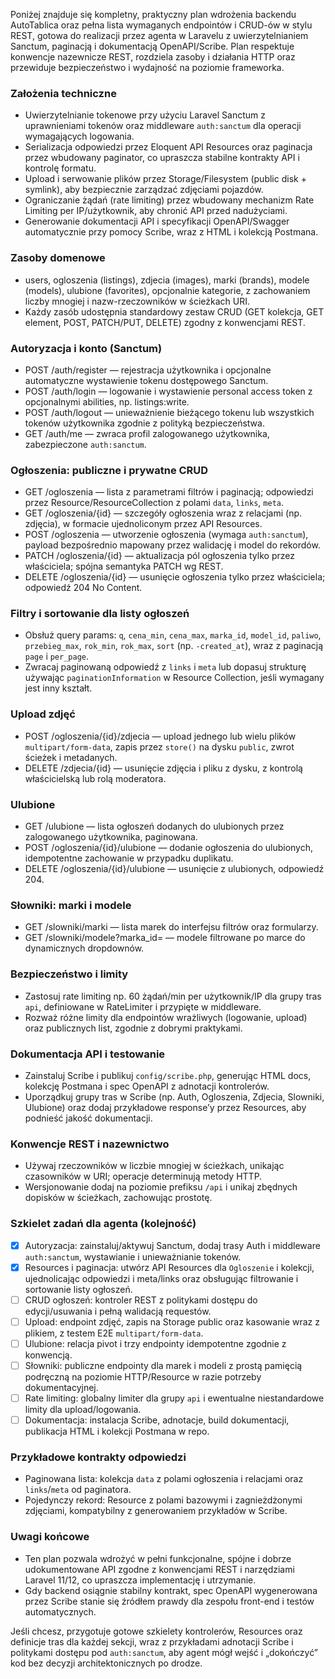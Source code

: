 Poniżej znajduje się kompletny, praktyczny plan wdrożenia backendu AutoTablica oraz pełna lista wymaganych endpointów i CRUD-ów w stylu REST, gotowa do realizacji przez agenta w Laravelu z uwierzytelnianiem Sanctum, paginacją i dokumentacją OpenAPI/Scribe. Plan respektuje konwencje nazewnicze REST, rozdziela zasoby i działania HTTP oraz przewiduje bezpieczeństwo i wydajność na poziomie frameworka.

### Założenia techniczne
- Uwierzytelnianie tokenowe przy użyciu Laravel Sanctum z uprawnieniami tokenów oraz middleware `auth:sanctum` dla operacji wymagających logowania.
- Serializacja odpowiedzi przez Eloquent API Resources oraz paginacja przez wbudowany paginator, co upraszcza stabilne kontrakty API i kontrolę formatu.
- Upload i serwowanie plików przez Storage/Filesystem (public disk + symlink), aby bezpiecznie zarządzać zdjęciami pojazdów.
- Ograniczanie żądań (rate limiting) przez wbudowany mechanizm Rate Limiting per IP/użytkownik, aby chronić API przed nadużyciami.
- Generowanie dokumentacji API i specyfikacji OpenAPI/Swagger automatycznie przy pomocy Scribe, wraz z HTML i kolekcją Postmana.

### Zasoby domenowe
- users, ogloszenia (listings), zdjecia (images), marki (brands), modele (models), ulubione (favorites), opcjonalnie kategorie, z zachowaniem liczby mnogiej i nazw-rzeczowników w ścieżkach URI.
- Każdy zasób udostępnia standardowy zestaw CRUD (GET kolekcja, GET element, POST, PATCH/PUT, DELETE) zgodny z konwencjami REST.

### Autoryzacja i konto (Sanctum)
- POST /auth/register — rejestracja użytkownika i opcjonalne automatyczne wystawienie tokenu dostępowego Sanctum.
- POST /auth/login — logowanie i wystawienie personal access token z opcjonalnymi abilities, np. listings:write.
- POST /auth/logout — unieważnienie bieżącego tokenu lub wszystkich tokenów użytkownika zgodnie z polityką bezpieczeństwa.
- GET /auth/me — zwraca profil zalogowanego użytkownika, zabezpieczone `auth:sanctum`.

### Ogłoszenia: publiczne i prywatne CRUD
- GET /ogloszenia — lista z parametrami filtrów i paginacją; odpowiedzi przez Resource/ResourceCollection z polami `data`, `links`, `meta`.
- GET /ogloszenia/{id} — szczegóły ogłoszenia wraz z relacjami (np. zdjęcia), w formacie ujednoliconym przez API Resources.
- POST /ogloszenia — utworzenie ogłoszenia (wymaga `auth:sanctum`), payload bezpośrednio mapowany przez walidację i model do rekordów.
- PATCH /ogloszenia/{id} — aktualizacja pól ogłoszenia tylko przez właściciela; spójna semantyka PATCH wg REST.
- DELETE /ogloszenia/{id} — usunięcie ogłoszenia tylko przez właściciela; odpowiedź 204 No Content.

### Filtry i sortowanie dla listy ogłoszeń
- Obsłuż query params: `q`, `cena_min`, `cena_max`, `marka_id`, `model_id`, `paliwo`, `przebieg_max`, `rok_min`, `rok_max`, `sort` (np. `-created_at`), wraz z paginacją `page` i `per_page`.
- Zwracaj paginowaną odpowiedź z `links` i `meta` lub dopasuj strukturę używając `paginationInformation` w Resource Collection, jeśli wymagany jest inny kształt.

### Upload zdjęć
- POST /ogloszenia/{id}/zdjecia — upload jednego lub wielu plików `multipart/form-data`, zapis przez `store()` na dysku `public`, zwrot ścieżek i metadanych.
- DELETE /zdjecia/{id} — usunięcie zdjęcia i pliku z dysku, z kontrolą właścicielską lub rolą moderatora.

### Ulubione
- GET /ulubione — lista ogłoszeń dodanych do ulubionych przez zalogowanego użytkownika, paginowana.
- POST /ogloszenia/{id}/ulubione — dodanie ogłoszenia do ulubionych, idempotentne zachowanie w przypadku duplikatu.
- DELETE /ogloszenia/{id}/ulubione — usunięcie z ulubionych, odpowiedź 204.

### Słowniki: marki i modele
- GET /slowniki/marki — lista marek do interfejsu filtrów oraz formularzy.
- GET /slowniki/modele?marka_id= — modele filtrowane po marce do dynamicznych dropdownów.

### Bezpieczeństwo i limity
- Zastosuj rate limiting np. 60 żądań/min per użytkownik/IP dla grupy tras `api`, definiowane w RateLimiter i przypięte w middleware.
- Rozważ różne limity dla endpointów wrażliwych (logowanie, upload) oraz publicznych list, zgodnie z dobrymi praktykami.

### Dokumentacja API i testowanie
- Zainstaluj Scribe i publikuj `config/scribe.php`, generując HTML docs, kolekcję Postmana i spec OpenAPI z adnotacji kontrolerów.
- Uporządkuj grupy tras w Scribe (np. Auth, Ogloszenia, Zdjecia, Slowniki, Ulubione) oraz dodaj przykładowe response’y przez Resources, aby podnieść jakość dokumentacji.

### Konwencje REST i nazewnictwo
- Używaj rzeczowników w liczbie mnogiej w ścieżkach, unikając czasowników w URI; operacje determinują metody HTTP.
- Wersjonowanie dodaj na poziomie prefiksu `/api` i unikaj zbędnych dopisków w ścieżkach, zachowując prostotę.

### Szkielet zadań dla agenta (kolejność)
- [x] Autoryzacja: zainstaluj/aktywuj Sanctum, dodaj trasy Auth i middleware `auth:sanctum`, wystawianie i unieważnianie tokenów.
- [x] Resources i paginacja: utwórz API Resources dla `Ogloszenie` i kolekcji, ujednolicając odpowiedzi i meta/links oraz obsługując filtrowanie i sortowanie listy ogłoszeń.
- [ ] CRUD ogłoszeń: kontroler REST z politykami dostępu do edycji/usuwania i pełną walidacją requestów.
- [ ] Upload: endpoint zdjęć, zapis na Storage public oraz kasowanie wraz z plikiem, z testem E2E `multipart/form-data`.
- [ ] Ulubione: relacja pivot i trzy endpointy idempotentne zgodnie z konwencją.
- [ ] Słowniki: publiczne endpointy dla marek i modeli z prostą pamięcią podręczną na poziomie HTTP/Resource w razie potrzeby dokumentacyjnej.
- [ ] Rate limiting: globalny limiter dla grupy `api` i ewentualne niestandardowe limity dla upload/logowania.
- [ ] Dokumentacja: instalacja Scribe, adnotacje, build dokumentacji, publikacja HTML i kolekcji Postmana w repo.

### Przykładowe kontrakty odpowiedzi
- Paginowana lista: kolekcja `data` z polami ogłoszenia i relacjami oraz `links`/`meta` od paginatora.
- Pojedynczy rekord: Resource z polami bazowymi i zagnieżdżonymi zdjęciami, kompatybilny z generowaniem przykładów w Scribe.

### Uwagi końcowe
- Ten plan pozwala wdrożyć w pełni funkcjonalne, spójne i dobrze udokumentowane API zgodne z konwencjami REST i narzędziami Laravel 11/12, co upraszcza implementację i utrzymanie.
- Gdy backend osiągnie stabilny kontrakt, spec OpenAPI wygenerowana przez Scribe stanie się źródłem prawdy dla zespołu front-end i testów automatycznych.

Jeśli chcesz, przygotuje gotowe szkielety kontrolerów, Resources oraz definicje tras dla każdej sekcji, wraz z przykładami adnotacji Scribe i politykami dostępu pod `auth:sanctum`, aby agent mógł wejść i „dokończyć” kod bez decyzji architektonicznych po drodze.